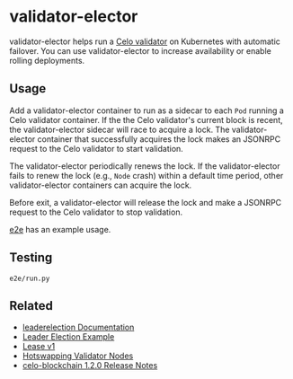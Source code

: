 # validator-elector

validator-elector helps run a [Celo
validator](https://docs.celo.org/getting-started/mainnet/running-a-validator-in-mainnet)
on Kubernetes with automatic failover. You can use validator-elector
to increase availability or enable rolling deployments.

## Usage

Add a validator-elector container to run as a sidecar to each `Pod`
running a Celo validator container. If the the Celo validator's
current block is recent, the validator-elector sidecar will race to
acquire a lock. The validator-elector container that successfully
acquires the lock makes an JSONRPC request to the Celo validator to
start validation.

The validator-elector periodically renews the lock. If the
validator-elector fails to renew the lock (e.g., `Node` crash) within
a default time period, other validator-elector containers can acquire
the lock.

Before exit, a validator-elector will release the lock and
make a JSONRPC request to the Celo validator to stop validation.

[e2e](./e2e) has an example usage.

## Testing

```
e2e/run.py
```

## Related

* [leaderelection Documentation](https://pkg.go.dev/k8s.io/client-go/tools/leaderelection)
* [Leader Election Example](https://github.com/kubernetes/client-go/tree/master/examples/leader-election)
* [Lease v1](https://kubernetes.io/docs/reference/generated/kubernetes-api/v1.19/#lease-v1-coordination-k8s-io)
* [Hotswapping Validator Nodes](https://docs.celo.org/validator-guide/node-upgrades#hotswapping-validator-nodes)
* [celo-blockchain 1.2.0 Release Notes](https://github.com/celo-org/celo-blockchain/releases/tag/v1.2.0)
